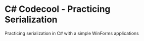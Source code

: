 # C# Codecool - Practicing Serialization
Practicing serialization in C# with a simple WinForms applications

